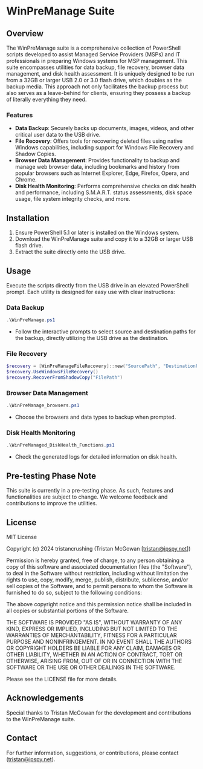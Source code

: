# WinPreManage Suite

## Overview
The WinPreManage suite is a comprehensive collection of PowerShell scripts developed to assist Managed Service Providers (MSPs) and IT professionals in preparing Windows systems for MSP management. This suite encompasses utilities for data backup, file recovery, browser data management, and disk health assessment. It is uniquely designed to be run from a 32GB or larger USB 2.0 or 3.0 flash drive, which doubles as the backup media. This approach not only facilitates the backup process but also serves as a leave-behind for clients, ensuring they possess a backup of literally everything they need.

### Features
- **Data Backup**: Securely backs up documents, images, videos, and other critical user data to the USB drive.
- **File Recovery**: Offers tools for recovering deleted files using native Windows capabilities, including support for Windows File Recovery and Shadow Copies.
- **Browser Data Management**: Provides functionality to backup and manage web browser data, including bookmarks and history from popular browsers such as Internet Explorer, Edge, Firefox, Opera, and Chrome.
- **Disk Health Monitoring**: Performs comprehensive checks on disk health and performance, including S.M.A.R.T. status assessments, disk space usage, file system integrity checks, and more.

## Installation
1. Ensure PowerShell 5.1 or later is installed on the Windows system.
2. Download the WinPreManage suite and copy it to a 32GB or larger USB flash drive.
3. Extract the suite directly onto the USB drive.

## Usage
Execute the scripts directly from the USB drive in an elevated PowerShell prompt. Each utility is designed for easy use with clear instructions:

### Data Backup
```powershell
.\WinPreManage.ps1
```
- Follow the interactive prompts to select source and destination paths for the backup, directly utilizing the USB drive as the destination.

### File Recovery
```powershell
$recovery = [WinPreManageFileRecovery]::new("SourcePath", "DestinationPath")
$recovery.UseWindowsFileRecovery()
$recovery.RecoverFromShadowCopy("FilePath")
```

### Browser Data Management
```powershell
.\WinPreManage_browsers.ps1
```
- Choose the browsers and data types to backup when prompted.

### Disk Health Monitoring
```powershell
.\WinPreManaged_DiskHealth_Functions.ps1
```
- Check the generated logs for detailed information on disk health.

## Pre-testing Phase Note
This suite is currently in a pre-testing phase. As such, features and functionalities are subject to change. We welcome feedback and contributions to improve the utilities.

## License
MIT License

Copyright (c) 2024 tristancrushing (Tristan McGowan [tristan@ipspy.net])

Permission is hereby granted, free of charge, to any person obtaining a copy
of this software and associated documentation files (the "Software"), to deal
in the Software without restriction, including without limitation the rights
to use, copy, modify, merge, publish, distribute, sublicense, and/or sell
copies of the Software, and to permit persons to whom the Software is
furnished to do so, subject to the following conditions:

The above copyright notice and this permission notice shall be included in all
copies or substantial portions of the Software.

THE SOFTWARE IS PROVIDED "AS IS", WITHOUT WARRANTY OF ANY KIND, EXPRESS OR
IMPLIED, INCLUDING BUT NOT LIMITED TO THE WARRANTIES OF MERCHANTABILITY,
FITNESS FOR A PARTICULAR PURPOSE AND NONINFRINGEMENT. IN NO EVENT SHALL THE
AUTHORS OR COPYRIGHT HOLDERS BE LIABLE FOR ANY CLAIM, DAMAGES OR OTHER
LIABILITY, WHETHER IN AN ACTION OF CONTRACT, TORT OR OTHERWISE, ARISING FROM,
OUT OF OR IN CONNECTION WITH THE SOFTWARE OR THE USE OR OTHER DEALINGS IN THE
SOFTWARE.

Please see the LICENSE file for more details.

## Acknowledgements
Special thanks to Tristan McGowan for the development and contributions to the WinPreManage suite.

## Contact
For further information, suggestions, or contributions, please contact (tristan@ipspy.net).
